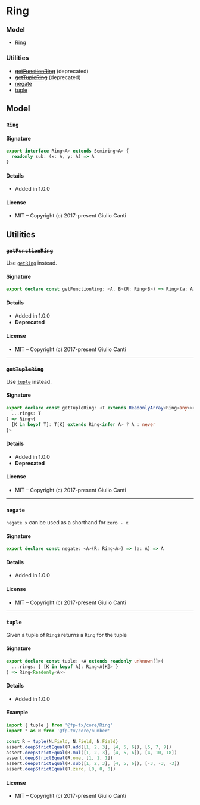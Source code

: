 
# Ring







### Model

* [Ring](#ring)

### Utilities

* ~~[getFunctionRing](#getfunctionring)~~ (deprecated)
* ~~[getTupleRing](#gettuplering)~~ (deprecated)
* [negate](#negate)
* [tuple](#tuple)

## Model


### `Ring`




#### Signature

```typescript
export interface Ring<A> extends Semiring<A> {
  readonly sub: (x: A, y: A) => A
}
```

#### Details

* Added in 1.0.0


#### License

* MIT – Copyright (c) 2017-present Giulio Canti

## Utilities


### ~~`getFunctionRing`~~

Use [`getRing`](./function.ts.html#getring) instead.




#### Signature

```typescript
export declare const getFunctionRing: <A, B>(R: Ring<B>) => Ring<(a: A) => B>
```

#### Details

* Added in 1.0.0
* **Deprecated**


#### License

* MIT – Copyright (c) 2017-present Giulio Canti

---


### ~~`getTupleRing`~~

Use [`tuple`](#tuple) instead.




#### Signature

```typescript
export declare const getTupleRing: <T extends ReadonlyArray<Ring<any>>>(
  ...rings: T
) => Ring<{
  [K in keyof T]: T[K] extends Ring<infer A> ? A : never
}>
```

#### Details

* Added in 1.0.0
* **Deprecated**


#### License

* MIT – Copyright (c) 2017-present Giulio Canti

---


### `negate`

`negate x` can be used as a shorthand for `zero - x`




#### Signature

```typescript
export declare const negate: <A>(R: Ring<A>) => (a: A) => A
```

#### Details

* Added in 1.0.0


#### License

* MIT – Copyright (c) 2017-present Giulio Canti

---


### `tuple`

Given a tuple of `Ring`s returns a `Ring` for the tuple




#### Signature

```typescript
export declare const tuple: <A extends readonly unknown[]>(
  ...rings: { [K in keyof A]: Ring<A[K]> }
) => Ring<Readonly<A>>
```

#### Details

* Added in 1.0.0

#### Example

```typescript
import { tuple } from '@fp-tx/core/Ring'
import * as N from '@fp-tx/core/number'

const R = tuple(N.Field, N.Field, N.Field)
assert.deepStrictEqual(R.add([1, 2, 3], [4, 5, 6]), [5, 7, 9])
assert.deepStrictEqual(R.mul([1, 2, 3], [4, 5, 6]), [4, 10, 18])
assert.deepStrictEqual(R.one, [1, 1, 1])
assert.deepStrictEqual(R.sub([1, 2, 3], [4, 5, 6]), [-3, -3, -3])
assert.deepStrictEqual(R.zero, [0, 0, 0])

```

#### License

* MIT – Copyright (c) 2017-present Giulio Canti
